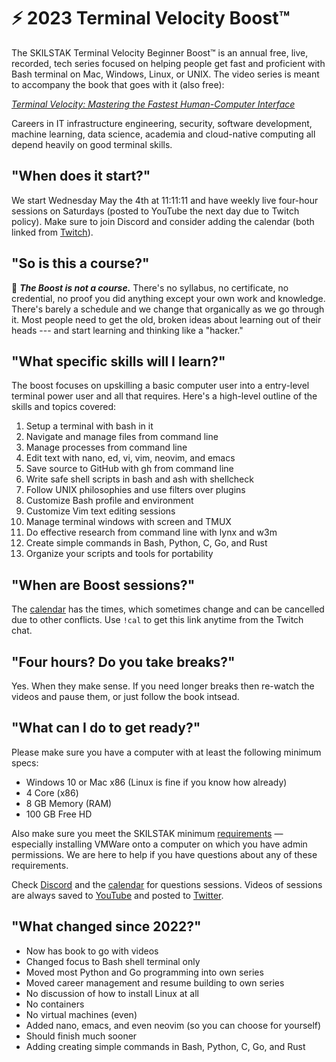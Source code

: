 # ⚡ 2023 Terminal Velocity Boost™

The SKILSTAK Terminal Velocity Beginner Boost™ is an annual free, live,
recorded, tech series focused on helping people get fast and proficient
with Bash terminal on Mac, Windows, Linux, or UNIX. The video series is
meant to accompany the book that goes with it (also free):

*[Terminal Velocity: Mastering the Fastest Human-Computer
Interface](https://github.com/rwxrob/book-terminal-velocity)*

Careers in IT infrastructure engineering, security, software
development, machine learning, data science, academia and cloud-native
computing all depend heavily on good terminal skills.

## "When does it start?"

We start Wednesday May the 4th at 11:11:11 and have weekly live
four-hour sessions on Saturdays (posted to YouTube the next day due to
Twitch policy). Make sure to join Discord and consider adding the
calendar (both linked from [Twitch](http://rwxrob.tv)).

## "So is this a course?"

🌟 ***The Boost is not a course.*** There's no syllabus, no certificate,
no credential, no proof you did anything except your own work and
knowledge. There's barely a schedule and we change that organically as
we go through it. Most people need to get the old, broken ideas about
learning out of their heads --- and start learning and thinking like a
"hacker."

## "What specific skills will I learn?"

The boost focuses on upskilling a basic computer user into a entry-level
terminal power user and all that requires. Here's a high-level outline
of the skills and topics covered:

1.  Setup a terminal with bash in it
2.  Navigate and manage files from command line
3.  Manage processes from command line
4.  Edit text with nano, ed, vi, vim, neovim, and emacs
5.  Save source to GitHub with gh from command line
6.  Write safe shell scripts in bash and ash with shellcheck
7.  Follow UNIX philosophies and use filters over plugins
8.  Customize Bash profile and environment
9.  Customize Vim text editing sessions
10. Manage terminal windows with screen and TMUX
11. Do effective research from command line with lynx and w3m
12. Create simple commands in Bash, Python, C, Go, and Rust
13. Organize your scripts and tools for portability

## "When are Boost sessions?"

The [calendar](https://bit.ly/rwxrobsched) has the times, which
sometimes change and can be cancelled due to other conflicts. Use `!cal`
to get this link anytime from the Twitch chat.

## "Four hours? Do you take breaks?"

Yes. When they make sense. If you need longer breaks then re-watch the
videos and pause them, or just follow the book intsead.

## "What can I do to get ready?"

Please make sure you have a computer with at least the following minimum
specs:

* Windows 10 or Mac x86 (Linux is fine if you know how already)
* 4 Core (x86)
* 8 GB Memory (RAM)
* 100 GB Free HD

Also make sure you meet the SKILSTAK minimum
[requirements](requirements) — especially installing VMWare onto a
computer on which you have admin permissions. We are here to help if you
have questions about any of these requirements.

Check [Discord](https://discord.gg/9wydZXY) and the
[calendar](https://bit.ly/rwxrobsched) for questions sessions. Videos of
sessions are always saved to [YouTube](https://youtube.com/rwxrob) and
posted to [Twitter](https://twitter.com/rwxrob).

## "What changed since 2022?"

* Now has book to go with videos
* Changed focus to Bash shell terminal only
* Moved most Python and Go programming into own series
* Moved career management and resume building to own series
* No discussion of how to install Linux at all
* No containers
* No virtual machines (even)
* Added nano, emacs, and even neovim (so you can choose for yourself)
* Should finish much sooner
* Adding creating simple commands in Bash, Python, C, Go, and Rust
